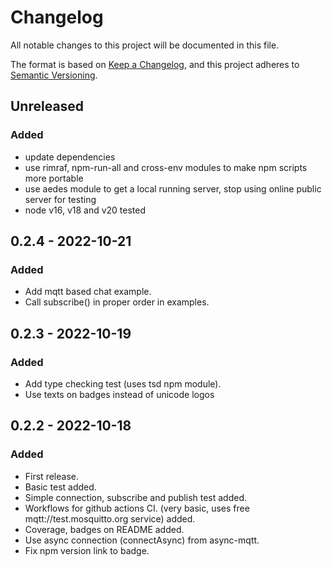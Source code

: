 # Changelog

All notable changes to this project will be documented in this file.

The format is based on [Keep a Changelog](https://keepachangelog.com/en/1.0.0/),
and this project adheres to [Semantic Versioning](https://semver.org/spec/v2.0.0.html).

## Unreleased
### Added
- update dependencies
- use rimraf, npm-run-all and cross-env modules to make npm scripts more portable
- use aedes module to get a local running server, stop using online public server for testing
- node v16, v18 and v20 tested
## 0.2.4 - 2022-10-21
### Added
- Add mqtt based chat example.
- Call subscribe() in proper order in examples.

## 0.2.3 - 2022-10-19
### Added
- Add type checking test (uses tsd npm module).
- Use texts on badges instead of unicode logos

## 0.2.2 - 2022-10-18
### Added
- First release.
- Basic test added.
- Simple connection, subscribe and publish test added.
- Workflows for github actions CI. (very basic, uses free mqtt://test.mosquitto.org service) added.
- Coverage, badges on README added.
- Use async connection (connectAsync) from async-mqtt.
- Fix npm version link to badge.

